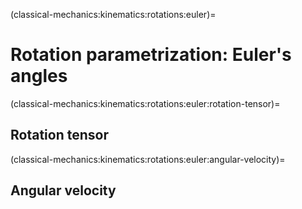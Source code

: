 (classical-mechanics:kinematics:rotations:euler)=
# Rotation parametrization: Euler's angles

(classical-mechanics:kinematics:rotations:euler:rotation-tensor)=
## Rotation tensor

(classical-mechanics:kinematics:rotations:euler:angular-velocity)=
## Angular velocity


